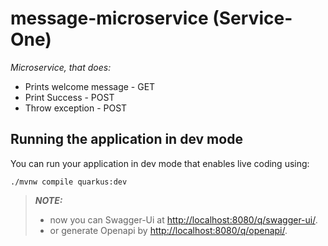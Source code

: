 # message-microservice (Service-One)

_Microservice, that does:_
  * Prints welcome message - GET
  * Print Success - POST
  * Throw exception - POST

## Running the application in dev mode

You can run your application in dev mode that enables live coding using:

```shell script
./mvnw compile quarkus:dev
```

> **_NOTE:_**  
> * now you can Swagger-Ui at <http://localhost:8080/q/swagger-ui/>.
> * or generate Openapi by <http://localhost:8080/q/openapi/>.

